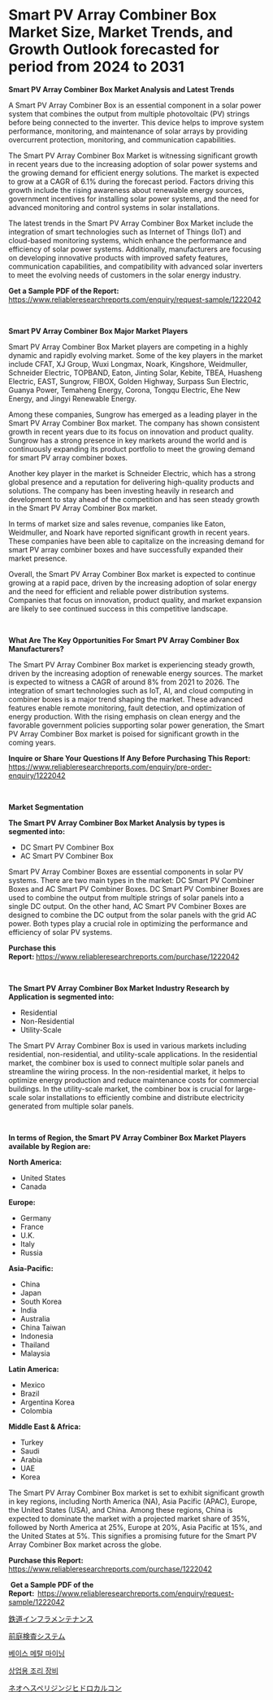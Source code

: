 <p><h1>Smart PV Array Combiner Box Market Size, Market Trends, and Growth Outlook forecasted for period from 2024 to 2031</h1></p><p><strong>Smart PV Array Combiner Box Market Analysis and Latest Trends</strong></p>
<p><p>A Smart PV Array Combiner Box is an essential component in a solar power system that combines the output from multiple photovoltaic (PV) strings before being connected to the inverter. This device helps to improve system performance, monitoring, and maintenance of solar arrays by providing overcurrent protection, monitoring, and communication capabilities.</p><p>The Smart PV Array Combiner Box Market is witnessing significant growth in recent years due to the increasing adoption of solar power systems and the growing demand for efficient energy solutions. The market is expected to grow at a CAGR of 6.1% during the forecast period. Factors driving this growth include the rising awareness about renewable energy sources, government incentives for installing solar power systems, and the need for advanced monitoring and control systems in solar installations.</p><p>The latest trends in the Smart PV Array Combiner Box Market include the integration of smart technologies such as Internet of Things (IoT) and cloud-based monitoring systems, which enhance the performance and efficiency of solar power systems. Additionally, manufacturers are focusing on developing innovative products with improved safety features, communication capabilities, and compatibility with advanced solar inverters to meet the evolving needs of customers in the solar energy industry.</p></p>
<p><strong>Get a Sample PDF of the Report:&nbsp;</strong> <a href="https://www.reliableresearchreports.com/enquiry/request-sample/1222042">https://www.reliableresearchreports.com/enquiry/request-sample/1222042</a></p>
<p>&nbsp;</p>
<p><strong>Smart PV Array Combiner Box Major Market Players</strong></p>
<p><p>Smart PV Array Combiner Box Market players are competing in a highly dynamic and rapidly evolving market. Some of the key players in the market include CFAT, XJ Group, Wuxi Longmax, Noark, Kingshore, Weidmuller, Schneider Electric, TOPBAND, Eaton, Jinting Solar, Kebite, TBEA, Huasheng Electric, EAST, Sungrow, FIBOX, Golden Highway, Surpass Sun Electric, Guanya Power, Temaheng Energy, Corona, Tongqu Electric, Ehe New Energy, and Jingyi Renewable Energy.</p><p>Among these companies, Sungrow has emerged as a leading player in the Smart PV Array Combiner Box market. The company has shown consistent growth in recent years due to its focus on innovation and product quality. Sungrow has a strong presence in key markets around the world and is continuously expanding its product portfolio to meet the growing demand for smart PV array combiner boxes.</p><p>Another key player in the market is Schneider Electric, which has a strong global presence and a reputation for delivering high-quality products and solutions. The company has been investing heavily in research and development to stay ahead of the competition and has seen steady growth in the Smart PV Array Combiner Box market.</p><p>In terms of market size and sales revenue, companies like Eaton, Weidmuller, and Noark have reported significant growth in recent years. These companies have been able to capitalize on the increasing demand for smart PV array combiner boxes and have successfully expanded their market presence.</p><p>Overall, the Smart PV Array Combiner Box market is expected to continue growing at a rapid pace, driven by the increasing adoption of solar energy and the need for efficient and reliable power distribution systems. Companies that focus on innovation, product quality, and market expansion are likely to see continued success in this competitive landscape.</p></p>
<p>&nbsp;</p>
<p><strong>What Are The Key Opportunities For Smart PV Array Combiner Box Manufacturers?</strong></p>
<p><p>The Smart PV Array Combiner Box market is experiencing steady growth, driven by the increasing adoption of renewable energy sources. The market is expected to witness a CAGR of around 8% from 2021 to 2026. The integration of smart technologies such as IoT, AI, and cloud computing in combiner boxes is a major trend shaping the market. These advanced features enable remote monitoring, fault detection, and optimization of energy production. With the rising emphasis on clean energy and the favorable government policies supporting solar power generation, the Smart PV Array Combiner Box market is poised for significant growth in the coming years.</p></p>
<p><strong>Inquire or Share Your Questions If Any Before Purchasing This Report:</strong> <a href="https://www.reliableresearchreports.com/enquiry/pre-order-enquiry/1222042">https://www.reliableresearchreports.com/enquiry/pre-order-enquiry/1222042</a></p>
<p>&nbsp;</p>
<p><strong>Market Segmentation</strong></p>
<p><strong>The Smart PV Array Combiner Box Market Analysis by types is segmented into:</strong></p>
<p><ul><li>DC Smart PV Combiner Box</li><li>AC Smart PV Combiner Box</li></ul></p>
<p><p>Smart PV Array Combiner Boxes are essential components in solar PV systems. There are two main types in the market: DC Smart PV Combiner Boxes and AC Smart PV Combiner Boxes. DC Smart PV Combiner Boxes are used to combine the output from multiple strings of solar panels into a single DC output. On the other hand, AC Smart PV Combiner Boxes are designed to combine the DC output from the solar panels with the grid AC power. Both types play a crucial role in optimizing the performance and efficiency of solar PV systems.</p></p>
<p><strong>Purchase this Report:&nbsp;</strong><a href="https://www.reliableresearchreports.com/purchase/1222042">https://www.reliableresearchreports.com/purchase/1222042</a></p>
<p>&nbsp;</p>
<p><strong>The Smart PV Array Combiner Box Market Industry Research by Application is segmented into:</strong></p>
<p><ul><li>Residential</li><li>Non-Residential</li><li>Utility-Scale</li></ul></p>
<p><p>The Smart PV Array Combiner Box is used in various markets including residential, non-residential, and utility-scale applications. In the residential market, the combiner box is used to connect multiple solar panels and streamline the wiring process. In the non-residential market, it helps to optimize energy production and reduce maintenance costs for commercial buildings. In the utility-scale market, the combiner box is crucial for large-scale solar installations to efficiently combine and distribute electricity generated from multiple solar panels.</p></p>
<p>&nbsp;</p>
<p><strong>In terms of Region, the Smart PV Array Combiner Box Market Players available by Region are:</strong></p>
<p>
    <p> <strong> North America: </strong>
        <ul>
            <li>United States</li>
            <li>Canada</li>
        </ul>
        </p> 
    <p> <strong> Europe: </strong>
        <ul>
            <li>Germany</li>
            <li>France</li>
            <li>U.K.</li>
            <li>Italy</li>
            <li>Russia</li>
        </ul>
        </p> 
    <p> <strong> Asia-Pacific: </strong>
        <ul>
            <li>China</li>
            <li>Japan</li>
            <li>South Korea</li>
            <li>India</li>
            <li>Australia</li>
            <li>China Taiwan</li>
            <li>Indonesia</li>
            <li>Thailand</li>
            <li>Malaysia</li>
        </ul>
        </p> 
    <p> <strong> Latin America: </strong>
        <ul>
            <li>Mexico</li>
            <li>Brazil</li>
            <li>Argentina Korea</li>
            <li>Colombia</li>
        </ul>
        </p> 
    <p> <strong> Middle East & Africa: </strong>
        <ul>
            <li>Turkey</li>
            <li>Saudi</li>
            <li>Arabia</li>
            <li>UAE</li>
            <li>Korea</li>
        </ul>
    </p>
    </p>
<p><p>The Smart PV Array Combiner Box market is set to exhibit significant growth in key regions, including North America (NA), Asia Pacific (APAC), Europe, the United States (USA), and China. Among these regions, China is expected to dominate the market with a projected market share of 35%, followed by North America at 25%, Europe at 20%, Asia Pacific at 15%, and the United States at 5%. This signifies a promising future for the Smart PV Array Combiner Box market across the globe.</p></p>
<p><strong>Purchase this Report: </strong><a href="https://www.reliableresearchreports.com/purchase/1222042">https://www.reliableresearchreports.com/purchase/1222042</a></p>
<p>&nbsp;<strong>Get a Sample PDF of the Report:&nbsp;&nbsp;</strong><a href="https://www.reliableresearchreports.com/enquiry/request-sample/1222042">https://www.reliableresearchreports.com/enquiry/request-sample/1222042</a></p>
<p><strong></strong></p>
<p><p><a href="https://github.com/nxboeu02965442/Market-Research-Report-List-1/blob/main/608673917180.md">鉄道インフラメンテナンス</a></p><p><a href="https://medium.com/@carolynsparkly/%E5%89%8D%E5%BA%AD%E6%A4%9C%E6%9F%BB%E3%82%B7%E3%82%B9%E3%83%86%E3%83%A0%E5%B8%82%E5%A0%B4%E3%81%AF-%E5%B8%82%E5%A0%B4%E3%82%B7%E3%82%A7%E3%82%A2-%E5%B8%82%E5%A0%B4%E3%83%88%E3%83%AC%E3%83%B3%E3%83%89-%E5%B8%82%E5%A0%B4%E6%88%90%E9%95%B7%E3%81%AB%E9%96%A2%E3%81%99%E3%82%8B%E6%83%85%E5%A0%B1%E3%82%92%E6%8F%90%E4%BE%9B%E3%81%97%E3%81%BE%E3%81%99-c744b281bb57">前庭検査システム</a></p><p><a href="https://medium.com/@cezarymarciniak2022/%EA%B8%B0%EB%B3%B8-%EA%B8%88%EC%86%8D-%EA%B4%91%EC%97%85-%EC%8B%9C%EC%9E%A5-%EA%B2%BD%EC%9F%81-%EB%B6%84%EC%84%9D-%EC%8B%9C%EC%9E%A5-%EB%8F%99%ED%96%A5-%EB%B0%8F-2031%EB%85%84%EA%B9%8C%EC%A7%80-%EC%98%88%EC%B8%A1-f81bbee36a0d">베이스 메탈 마이닝</a></p><p><a href="https://medium.com/@bennyuigleyjks/%EC%83%81%EC%97%85%EC%9A%A9-%EC%A1%B0%EB%A6%AC%EC%9E%A5%EB%B9%84-%EC%8B%9C%EC%9E%A5-%EC%A2%85%EB%A5%98-%EC%9A%A9%EB%8F%84-%EB%B0%8F-%EC%A7%80%EB%A6%AC%EC%97%90-%EB%8C%80%ED%95%9C-%ED%8F%AC%EA%B4%84%EC%A0%81-%ED%8F%89%EA%B0%80-9f4cc693d1a1">상업용 조리 장비</a></p><p><a href="https://medium.com/@roberts65david/%E3%83%8D%E3%82%AA%E3%83%98%E3%82%B9%E3%83%9A%E3%83%AA%E3%82%B8%E3%83%B3%E3%82%B8%E3%83%92%E3%83%89%E3%83%AD%E3%82%AB%E3%83%AB%E3%82%B3%E3%83%B3%E3%81%AE%E5%B8%82%E5%A0%B4%E3%82%B7%E3%82%A7%E3%82%A2%E3%81%AE%E9%80%B2%E5%8C%96%E3%81%A8%E5%B8%82%E5%A0%B4%E6%88%90%E9%95%B7%E3%83%88%E3%83%AC%E3%83%B3%E3%83%892024%E5%B9%B4%E3%81%8B%E3%82%892031%E5%B9%B4%E3%81%BE%E3%81%A7-906f6625325c">ネオヘスペリジンジヒドロカルコン</a></p></p>